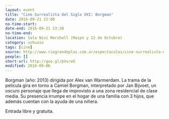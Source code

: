 ```yaml
---
layout: event 
title: "Cine Surrealista del Siglo XXI: Borgman"
date: 2016-09-21 22:00
no-time-start: 
date-end: 2016-09-21 23:30
no-time-end: 
location: Sala Niní Marshall (Maipú y 12 de Octubre) 
category: ushuaia
tags: [cine]
source: http://www.riograndeplus.com.ar/espectaculos/cine-surrealista-del-siglo-xxi/
people: []
short-url: http://goo.gl/pVureO
modified: 2016-09-06
---
```


Borgman (año: 2013) dirigida por Alex van Warmerdam. La trama de la película gira en torno a Camiel Borgman, interpretado por Jan Bijvoet, un oscuro personaje que llega de improvisto a una zona residencial de clase media. Su presencia irrumpe en el hogar de una familia con 3 hijos, que además cuentan con la ayuda de una niñera.

Entrada libre y gratuita.